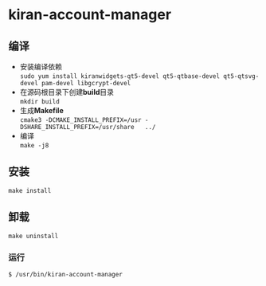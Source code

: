 # kiran-account-manager
## 编译

- 安装编译依赖  
`sudo yum install kiranwidgets-qt5-devel qt5-qtbase-devel qt5-qtsvg-devel pam-devel libgcrypt-devel`
- 在源码根目录下创建**build**目录  
`mkdir build`
- 生成**Makefile**  
`cmake3 -DCMAKE_INSTALL_PREFIX=/usr -DSHARE_INSTALL_PREFIX=/usr/share   ../`
- 编译  
`make -j8`

## 安装

`make install`

## 卸载

`make uninstall`

### 运行

`$ /usr/bin/kiran-account-manager`